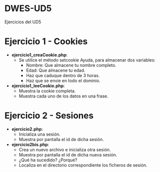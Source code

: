 # DWES-UD5
Ejercicios del UD5

# Ejercicio 1 - Cookies
 - **ejercicio1_creaCookie.php**:
   - Se utilice el método setcookie Ayuda, para almacenar dos variables:
     - Nombre: Que almacene tu nombre completo.
     - Edad: Que almacene tu edad.
     - Haz que caduque dentro de 3 horas.
     - Haz que se envíe en todo el dominio.
 - **ejercicio1_leeCookie.php**:
   - Muestra la cookie completa.
   - Muestra cada uno de los datos en una frase.

# Ejercicio 2 - Sesiones
 - **ejercicio2.php**:
   - Inicializa una sesión.
   - Muestra por pantalla el id de dicha sesión.
 - **ejercicio2bis.php**:
   - Crea un nuevo archivo e inicializa otra sesión.
   - Muestra por pantalla el id de dicha nueva sesión.
   - ¿Qué ha sucedido? ¿Porqué?
   - Localiza en el directorio correspondiente los ficheros de sesión.
